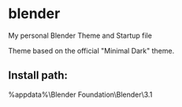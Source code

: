 # blender
My personal Blender Theme and Startup file

Theme based on the official "Minimal Dark" theme.

## Install path:
%appdata%\Blender Foundation\Blender\3.1
